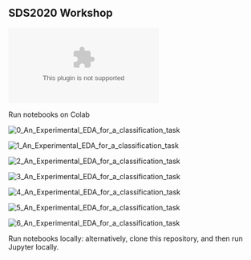 ## SDS2020 Workshop

![Presentation](https://github.com/claudio1975/SDS2020/blob/master/EEDA_Presentation.pptx)

Run notebooks on Colab

![0_An_Experimental_EDA_for_a_classification_task](https://github.com/claudio1975/SDS2020/blob/master/notebooks/workshop/0_An_Experimental_EDA_for_a_classification_task.ipynb)

![1_An_Experimental_EDA_for_a_classification_task](https://github.com/claudio1975/SDS2020/blob/master/notebooks/workshop/1_An_Experimental_EDA_for_a_classification_task.ipynb)

![2_An_Experimental_EDA_for_a_classification_task](https://github.com/claudio1975/SDS2020/blob/master/notebooks/workshop/2_An_Experimental_EDA_for_a_classification_task.ipynb)

![3_An_Experimental_EDA_for_a_classification_task](https://github.com/claudio1975/SDS2020/blob/master/notebooks/workshop/3_An_Experimental_EDA_for_a_classification_task.ipynb)

![4_An_Experimental_EDA_for_a_classification_task](https://github.com/claudio1975/SDS2020/blob/master/notebooks/workshop/4_An_Experimental_EDA_for_a_classification_task.ipynb)

![5_An_Experimental_EDA_for_a_classification_task](https://github.com/claudio1975/SDS2020/blob/master/notebooks/workshop/5_An_Experimental_EDA_for_a_classification_task.ipynb)

![6_An_Experimental_EDA_for_a_classification_task](https://github.com/claudio1975/SDS2020/blob/master/notebooks/workshop/6_An_Experimental_EDA_for_a_classification_task.ipynb)

Run notebooks locally: alternatively, clone this repository, and then run Jupyter locally.
